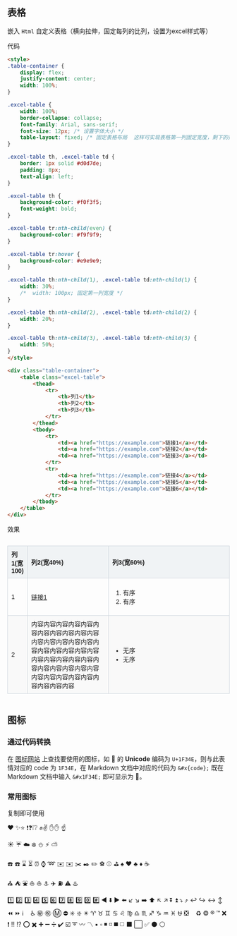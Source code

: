 ## 表格

嵌入 `Html` 自定义表格（横向拉伸，固定每列的比列，设置为excel样式等）


代码

```markdown
<style>
.table-container {
    display: flex;
    justify-content: center;
    width: 100%;
}

.excel-table {
    width: 100%;
    border-collapse: collapse;
    font-family: Arial, sans-serif;
    font-size: 12px; /* 设置字体大小 */
    table-layout: fixed; /* 固定表格布局  这样可实现表格第一列固定宽度，剩下的按比例自动拉伸*/
}

.excel-table th, .excel-table td {
    border: 1px solid #d0d7de;
    padding: 8px;
    text-align: left;
}

.excel-table th {
    background-color: #f0f3f5;
    font-weight: bold;
}

.excel-table tr:nth-child(even) {
    background-color: #f9f9f9;
}

.excel-table tr:hover {
    background-color: #e9e9e9;
}

.excel-table th:nth-child(1), .excel-table td:nth-child(1) {
    width: 30%;
    /*  width: 100px; 固定第一列宽度 */
}

.excel-table th:nth-child(2), .excel-table td:nth-child(2) {
    width: 20%;
}

.excel-table th:nth-child(3), .excel-table td:nth-child(3) {
    width: 50%;
}
</style>

<div class="table-container">
    <table class="excel-table">
        <thead>
            <tr>
                <th>列1</th>
                <th>列2</th>
                <th>列3</th>
            </tr>
        </thead>
        <tbody>
            <tr>
                <td><a href="https://example.com">链接1</a></td>
                <td><a href="https://example.com">链接2</a></td>
                <td><a href="https://example.com">链接3</a></td>
            </tr>
            <tr>
                <td><a href="https://example.com">链接4</a></td>
                <td><a href="https://example.com">链接5</a></td>
                <td><a href="https://example.com">链接6</a></td>
            </tr>
        </tbody>
    </table>
</div>

```

效果


<style>
.table-container {
    display: flex;
    justify-content: center;
    width: 100%;
}

.excel-table {
    width: 100%;
    border-collapse: collapse;
    font-family: Arial, sans-serif;
    font-size: 14px; /* 设置字体大小 */
    table-layout: fixed; /* 固定表格布局 */
}

.excel-table th, .excel-table td {
    border: 1px solid #d0d7de;
    padding: 8px;
    text-align: left;
}

.excel-table th {
    background-color: #f0f3f5;
    font-weight: bold;
}

.excel-table tr:nth-child(even) {
    background-color: #f9f9f9;
}

.excel-table tr:hover {
    background-color: #e9e9e9;
}

.excel-table th:nth-child(1), .excel-table td:nth-child(1) {
    /* width: 30%; */
      width: 100px; /*固定第一列宽度 */
}

.excel-table th:nth-child(2), .excel-table td:nth-child(2) {
    width: 40%;
}

.excel-table th:nth-child(3), .excel-table td:nth-child(3) {
    width: 60%;
}
</style>

<div class="table-container">
    <table class="excel-table">
        <thead>
            <tr>
                <th>列1(宽100)</th>
                <th>列2(宽40%)</th>
                <th>列3(宽60%)</th>
            </tr>
        </thead>
        <tbody>
            <tr>
                <td>1</td>
                <td><a href="https://example.com">链接1</a></td>
               <td>
                   <ol>
                        <li>有序</li>
                        <li>有序</li>
                    </ol>
                </td>
            </tr>
            <tr>
                <td>2</td>
                <td>内容内容内容内容内容内容内容内容内容内容内容内容内容内容内容内容内容内容内容内容内容内容内容内容内容内容内容内容内容内容内容内容内容内容内容内容内容内容内容内容内容内容</td>
                <td>
                    <ul>
                        <li>无序</li>
                        <li>无序</li>
                    </ul>
                </td>
            </tr>
        </tbody>
    </table>
</div>

## 图标 

### 通过代码转换

在 [图标网站](https://www.unicode.org/emoji/charts/full-emoji-list.html) 上查找要使用的图标，如 &#x1F34E; 的 **Unicode** 编码为 `U+1F34E`，则与此表情对应的 code 为 `1F34E`，在 Markdown 文档中对应的代码为 `&#x{code};`  既在 Markdown 文档中输入 `&#x1F34E;` 即可显示为 &#x1F34E;。

### 常用图标

复制即可使用


❤️ ✨⭐ ❗❓❕❔ ✊✌️ ✋✋ ☝️

☀️ ☔ ☁️ ❄️ ⛄ ⚡ ⛅

☎️ ☎️ ⌛ ⏳ ⏰ ⌚ ➿ ✉️ ✉️ ✂️ ✒️ ✏️ ⚽ ⚾️ ⛳ ♠️ ♥️ ♣️ ♦️ ☕

⛪ ⛺ ⛲ ⛵ ⛵ ⚓ ✈️ ⛽ ⚠️ ♨️

1️⃣ 2️⃣ 3️⃣ 4️⃣ 5️⃣ 6️⃣ 7️⃣ 8️⃣ 9️⃣ 0️⃣ #️⃣ ◀️ ⬇️ ▶️ ⬅️ ↙️ ↘️ ➡️ ⬆️ ↖️ ↗️ ⏬ ⏫ ⤵️ ⤴️ ↩️ ↪️ ↔️ ↕️ ⏪ ⏩ ℹ️ ️ ️ ️ ♿ ㊙️ ㊗️ Ⓜ️ ⛔ ✳️ ❇️ ✴️ ♈ ♉ ♊ ♋ ♌ ♍ ♎ ♏ ♐ ♑ ♒ ♓ ⛎ ❎ ️ ️ ️ ♻️ ©️ ®️ ™️ ❌ ❗ ‼️ ⁉️ ⭕ ✖️ ➕ ➖ ➗ ✔️ ☑️ ➰ 〰️ 〽️ ▪️ ▫️ ◾ ◽ ◼️ ◻️ ⬛ ⬜ ✅ ⚫ ⚪